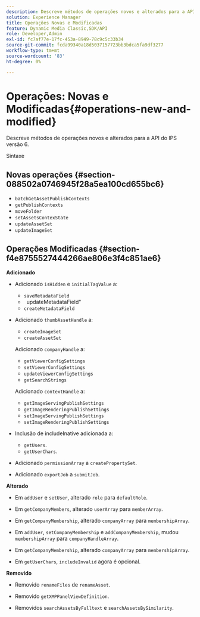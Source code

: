```yaml
---
description: Descreve métodos de operações novos e alterados para a API do IPS versão 6.
solution: Experience Manager
title: Operações Novas e Modificadas
feature: Dynamic Media Classic,SDK/API
role: Developer,Admin
exl-id: fc7af77e-17fc-453a-8949-78c9c5c33b34
source-git-commit: fcda99340a18d5037157723bb3bdca5fa9df3277
workflow-type: tm+mt
source-wordcount: '83'
ht-degree: 0%

---
```


# Operações: Novas e Modificadas{#operations-new-and-modified}

Descreve métodos de operações novos e alterados para a API do IPS versão 6.

Sintaxe

## Novas operações {#section-088502a0746945f28a5ea100cd655bc6}

* `batchGetAssetPublishContexts`
* `getPublishContexts`
* `moveFolder`
* `setAssetsContexState`
* `updateAssetSet`
* `updateImageSet`

## Operações Modificadas {#section-f4e8755527444266ae806e3f4c851ae6}

**Adicionado**

* Adicionado `isHidden` e `initialTagValue` a:

   * `saveMetadataField`
   * ` `updateMetadataField&quot;
   * `createMetadataField`

* Adicionado `thumbAssetHandle` a:

   * `createImageSet`
   * `createAssetSet`

  Adicionado `companyHandle` a:

   * `getViewerConfigSettings`
   * `setViewerConfigSettings`
   * `updateViewerConfigSettings`
   * `getSearchStrings`

  Adicionado `contextHandle` a:

   * `getImageServingPublishSettings`
   * `getImageRenderingPublishSettings`
   * `setImageServingPublishSettings`
   * `setImageRenderingPublishSettings`

* Inclusão de includeInative adicionada a:

   * `getUsers`.
   * `getUserChars`.

* Adicionado `permissionArray` a `createPropertySet`.

* Adicionado `exportJob` a `submitJob`.

**Alterado**

* Em `addUser` e `setUser`, alterado `role` para `defaultRole`.

* Em `getCompanyMembers`, alterado `userArray` para `memberArray`.

* Em `getCompanyMembership`, alterado `companyArray` para `membershipArray`.

* Em `addUser`, `setCompanyMembership` e `addCompanyMembership`, mudou `membershipArray` para `companyHandleArray`.

* Em `getCompanyMembership`, alterado `companyArray` para `membershipArray`.

* Em `getUserChars`, `includeInvalid` agora é opcional.

**Removido**

* Removido `renameFiles` de `renameAsset`.

* Removido `getXMPPanelViewDefinition`.
* Removidos `searchAssetsByFulltext` e `searchAssetsBySimilarity`.

